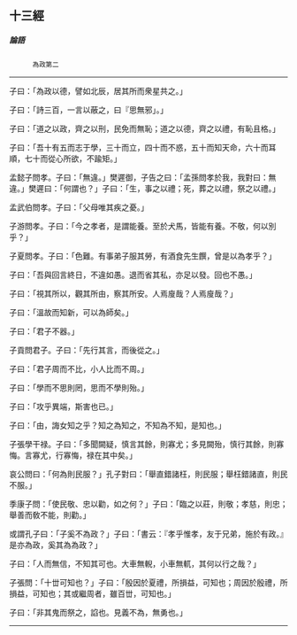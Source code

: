 

## 十三經

##### 論語
　　　`為政第二`

* * *

子曰：「為政以德，譬如北辰，居其所而衆星共之。」

子曰：「詩三百，一言以蔽之，曰『思無邪」。」

子曰：「道之以政，齊之以刑，民免而無恥；道之以德，齊之以禮，有恥且格。」

子曰：「吾十有五而志于學，三十而立，四十而不惑，五十而知天命，六十而耳順，七十而從心所欲，不踰矩。」

孟懿子問孝。子曰：「無違。」樊遲御，子告之曰：「孟孫問孝於我，我對曰：無違。」樊遲曰：「何謂也？」子曰：「生，事之以禮；死，葬之以禮，祭之以禮。」

孟武伯問孝。子曰：「父母唯其疾之憂。」

子游問孝。子曰：「今之孝者，是謂能養。至於犬馬，皆能有養。不敬，何以別乎？」

子夏問孝。子曰：「色難。有事弟子服其勞，有酒食先生饌，曾是以為孝乎？」

子曰：「吾與回言終日，不違如愚。退而省其私，亦足以發。回也不愚。」

子曰：「視其所以，觀其所由，察其所安。人焉廋哉？人焉廋哉？」

子曰：「溫故而知新，可以為師矣。」

子曰：「君子不器。」

子貢問君子。子曰：「先行其言，而後從之。」

子曰：「君子周而不比，小人比而不周。」

子曰：「學而不思則罔，思而不學則殆。」

子曰：「攻乎異端，斯害也已。」

子曰：「由，誨女知之乎？知之為知之，不知為不知，是知也。」

子張學干禄。子曰：「多聞闕疑，慎言其餘，則寡尤；多見闕殆，慎行其餘，則寡悔。言寡尤，行寡悔，禄在其中矣。」

哀公問曰：「何為則民服？」孔子對曰：「舉直錯諸枉，則民服；舉枉錯諸直，則民不服。」

季康子問：「使民敬、忠以勸，如之何？」子曰：「臨之以莊，則敬；孝慈，則忠；舉善而敎不能，則勸。」

或謂孔子曰：「子奚不為政？」子曰：「書云：『孝乎惟孝，友于兄弟，施於有政。』是亦為政，奚其為為政？」

子曰：「人而無信，不知其可也。大車無輗，小車無軏，其何以行之哉？」

子張問：「十丗可知也？」子曰：「殷因於夏禮，所損益，可知也；周因於殷禮，所損益，可知也；其或繼周者，雖百丗，可知也。」

子曰：「非其鬼而祭之，諂也。見義不為，無勇也。」

* * *

